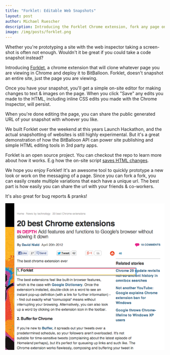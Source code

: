 ```yaml
---
title: "Forklet: Editable Web Snapshots"
layout: post
author: Michael Ruescher
description: Introducing the Forklet Chrome extension, fork any page on the web!
image: /img/posts/forklet.png
---
```


Whether you're prototyping a site with the web inspector taking a screen-shot is often not enough. Wouldn't it be great if you could take a code snapshot instead?

Introducing [Forklet](http://forklet.com/), a chrome extension that will clone whatever page you are viewing in Chrome and deploy it to BitBalloon. Forklet, doesn't snapshot an entire site, just the page you are viewing.

<!-- excerpt -->

Once you have your snapshot, you'll get a simple on-site editor for making changes to text & images on the page. When you click "Save" any edits you made to the HTML, including inline CSS edits you made with the Chrome Inspector, will persist.

When you're done editing the page, you can share the public generated URL of your snapshot with whoever you like.

We built Forklet over the weekend at this years Launch Hackathon, and the actual snapshotting of websites is still highly experimental. But it's a great demonstration of how the BitBalloon API can power site publishing and simple HTML editing tools in 3rd party apps.

Forklet is an open source project. You can checkout the repo to learn more about how it works. E.g how the on-site script [saves HTML changes](https://github.com/BitBalloon/forklet/blob/master/src/coffee/on-site.coffee#L127).

We hope you enjoy Forklet! It's an awesome tool to quickly prototype a new look or work on the messaging of a page. Since you can fork a fork, you can easily create multiple variations that each have a unique url. The best part is how easily you can share the url with your friends & co-workers.

It's also great for bug reports & pranks!

![Forklet i #1](/img/forklet-best.png)